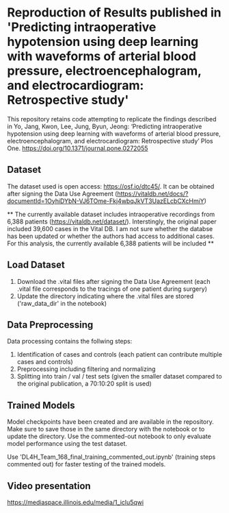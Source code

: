 # Reproduction of Results published in 'Predicting intraoperative hypotension using deep learning with waveforms of arterial blood pressure, electroencephalogram, and electrocardiogram: Retrospective study' 

This repository retains code attempting to replicate the findings described in Yo, Jang, Kwon, Lee, Jung, Byun, Jeong: ‘Predicting intraoperative hypotension using deep learning with waveforms of arterial blood pressure, electroencephalogram, and electrocardiogram: Retrospective study’ Plos One. https://doi.org/10.1371/journal.pone.0272055

## Dataset

The dataset used is open access: https://osf.io/dtc45/. It can be obtained after signing the Data Use Agreement (https://vitaldb.net/docs/?documentId=1OyhiDYbN-VJ6TOme-Fkj4wbqJkVT3UazELcbCXcHmiY)

** The currently available dataset includes intraoperative recordings from 6,388 patients (https://vitaldb.net/dataset/). Interstingly, the original paper included 39,600 cases in the Vital DB. I am not sure whether the databse has been updated or whether the authors had access to additional cases. For this analysis, the currently available 6,388 patients will be included **

## Load Dataset

1) Download the .vital files after signing the Data Use Agreement (each .vital file corresponds to the tracings of one patient during surgery)
2) Update the directory indicating where the .vital files are stored ('raw_data_dir' in the notebook)

## Data Preprocessing

Data processing contains the follwing steps:
1) Identification of cases and controls (each patient can contribute multiple cases and controls)
2) Preprocessing including filtering and normalizing
3) Splitting into train / val / test sets (given the smaller dataset compared to the original publication, a 70:10:20 split is used)

## Trained Models

Model checkpoints have been created and are available in the repository. Make sure to save those in the same directory with the notebook or to update the directory.
Use the commented-out notebook to only evaluate model performance using the test dataset.

Use 'DL4H_Team_168_final_training_commented_out.ipynb' (training steps commented out) for faster testing of the trained models. 

## Video presentation

https://mediaspace.illinois.edu/media/1_iclu5qwi







